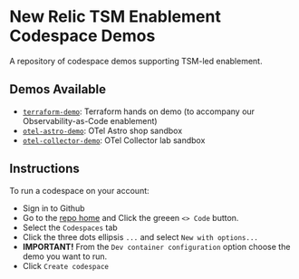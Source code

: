 # New Relic TSM Enablement Codespace Demos
A repository of codespace demos supporting TSM-led enablement.


## Demos Available

- [`terraform-demo`](./terraform-demo/readme.md): Terraform hands on demo (to accompany our Observability-as-Code enablement)
- [`otel-astro-demo`](./otel-astro-demo/readme.md): OTel Astro shop sandbox
- [`otel-collector-demo`](./otel-collector-demo/readme.md): OTel Collector lab sandbox

## Instructions
To run a codespace on your account:

- Sign in to Github
- Go to the [repo home](https://github.com/newrelic-experimental/tsm-enablement-workshops) and Click the greeen `<> Code` button.
- Select the `Codespaces` tab
- Click the three dots ellipsis `...` and select `New with options...`
- **IMPORTANT!** From the `Dev container configuration` option choose the demo you want to run.
- Click `Create codespace`
